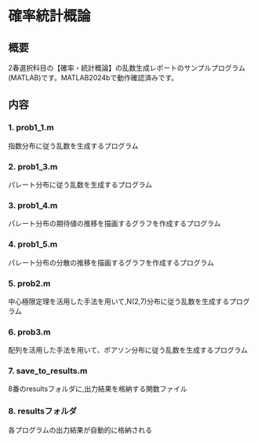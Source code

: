 # 確率統計概論
## 概要
2春選択科目の【確率・統計概論】の乱数生成レポートのサンプルプログラム(MATLAB)です。MATLAB2024bで動作確認済みです。
## 内容
### 1. prob1_1.m
指数分布に従う乱数を生成するプログラム
### 2. prob1_3.m
パレート分布に従う乱数を生成するプログラム
### 3. prob1_4.m
パレート分布の期待値の推移を描画するグラフを作成するプログラム
### 4. prob1_5.m
パレート分布の分散の推移を描画するグラフを作成するプログラム
### 5. prob2.m
中心極限定理を活用した手法を用いて,N(2,7)分布に従う乱数を生成するプログラム
### 6. prob3.m
配列を活用した手法を用いて、ポアソン分布に従う乱数を生成するプログラム
### 7. save_to_results.m
8番のresultsフォルダに,出力結果を格納する関数ファイル
### 8. resultsフォルダ
各プログラムの出力結果が自動的に格納される
